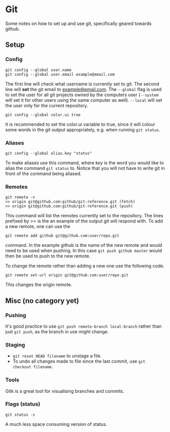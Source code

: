 Git
===

Some notes on how to set up and use git, specifically geared towards github.

## Setup
### Config
```
git config --global user.name
git config --global user.email example@email.com
```
The first line will check what username is currently set to git. The second line
will **set** the git email to example@email.com. The `--global` flag is used to
set the user for all git projects owned by the computers user (`--system` will
set it for other users using the same computer as well). `--local` will set the
user only for the current repository.

```
git config --global color.ui true
```
It is recommended to set the color.ui variable to true, since it will colour
some words in the git output appropriately, e.g. when running `git status`.

### Aliases
```
git config --global alias.key "status"
```
To make aliases use this command, where *key* is the word you would like to
alias the command `git status` to. Notice that you will not have to write git in
front of the command being aliased.

### Remotes
```
git remote -v
>> origin git@github.com:github/git-reference.git (fetch)
>> origin git@github.com:github/git-reference.git (push)
```
This command will list the remotes currently set to the repository. The lines
prefixed by >> is the an example of the output git will respond with. To add a
new remote, one can use the
```
git remote add github git@github.com:user/repo.git
```
command. In the example github is the name of the new remote and would need to
be used when pushing. In this case `git push github master` would then be used
to push to the new remote.

To change the remote rather than adding a new one use the following code.

```
git remote set-url origin git@github.com:user/repo.git
```
This changes the origin remote.

## Misc (no category yet)
### Pushing
It's good practice to use `git push remote-branch local-branch` rather than just
`git push`, as the branch in use might change.

### Staging
 * `git reset HEAD filename` to unstage a file.
 * To undo all changes made to file since the last commit, use
 `git checkout filename`.

### Tools
Gitk is a great tool for visualising branches and commits.

### Flags (status)
```
git status -s
```
A much less space consuming version of status.
